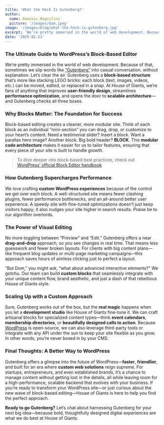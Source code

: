 ```yaml
---
title: 'What the Heck Is Gutenberg?'
author:
  name: Dominic Magnifico
  picture: '/images/dom.jpeg'
image: '/images/blog/what-the-heck-is-gutenberg.jpg'
excerpt: 'We’re pretty immersed in the world of web development. Because of that, sometimes we slip words like [“Gutenberg”](https://wordpress.org/documentation/article/wordpress-editor/) into casual conversation, without explanation. Let’s clear the air. Gutenberg uses a **block-based structure** that’s more like stacking LEGO bricks: each block (text, images, videos, etc.) can be moved, edited, or replaced in a snap. At House of Giants, we’re fans of anything that improves **user-friendly design**, streamlines **performance optimization**, and opens the door to **scalable architecture**—and Gutenberg checks all three boxes.'
date: '2025-02-21'
---
```


### The Ultimate Guide to WordPress’s Block-Based Editor

We’re pretty immersed in the world of web development. Because of that, sometimes we slip words like [“Gutenberg”](https://wordpress.org/documentation/article/wordpress-editor/) into casual conversation, without explanation. Let’s clear the air. Gutenberg uses a **block-based structure** that’s more like stacking LEGO bricks: each block (text, images, videos, etc.) can be moved, edited, or replaced in a snap. At House of Giants, we’re fans of anything that improves **user-friendly design**, streamlines **performance optimization**, and opens the door to **scalable architecture**—and Gutenberg checks all three boxes.

### Why Blocks Matter: The Foundation for Success

Block-based editing creates a cleaner, more modular site. Think of each block as an individual “mini-section” you can drag, drop, or customize to your heart’s content. Need a testimonial slider? Insert a block. Want a parallax hero image? Another block. Big bold header? **BLOCK**. This **modular code architecture** makes it easier for us to tailor features, ensuring that every piece of your site is built to handle growth.

> To dive deeper into block-based best practices, check out [WordPress’ official Block Editor handbook](https://developer.wordpress.org/block-editor/).

### How Gutenberg Supercharges Performance

We love crafting **custom WordPress experiences** because of the control we get over each block. A well-structured site means fewer clashing plugins, fewer performance bottlenecks, and an all-around better user experience. A speedy site with fine-tuned optimizations doesn’t just keep visitors happy; it also nudges your site higher in search results. Praise be to our algorithm overlords.

### The Power of Visual Editing

No more toggling between “Preview” and “Edit.” Gutenberg offers a near **drag-and-drop** approach, so you see changes in real time. That means less guesswork and fewer broken layouts. For clients with big content plans—like frequent blog updates or multi-page marketing campaigns—this approach saves hours of aimless clicking just to perfect a layout.

“But Dom,” you might ask, “what about advanced interactive elements?” We gotchu. Our team can build **custom blocks** that seamlessly integrate with your unique content flow, brand aesthetic, and just a dash of that rebellious House of Giants style.

### Scaling Up with a Custom Approach

Sure, Gutenberg works out of the box, but the **real magic** happens when you let a **development studio** like House of Giants fine-tune it. We can craft artisanal blocks for specialized content types—think **event calendars**, **membership directories**, or **beautifully designed calls to action**. Because [WordPress](https://wordpress.org/) is open-source, we can also leverage third-party tools or integrate with any API under the sun to keep your site flexible as you grow. In other words, you’re never boxed in by your CMS.

### Final Thoughts: A Better Way to WordPress

Gutenberg offers a glimpse into the future of WordPress—**faster**, **friendlier**, and built for an era where **custom web solutions** reign supreme. For startups, entrepreneurs, and even established brands, it’s a chance to manage content without getting lost in the details, all while leaving room for a high-performance, scalable backend that evolves with your business. If you’re ready to transform your WordPress site—or just curious about the new wave of block-based editing—House of Giants is here to help you find the perfect approach.

**Ready to go Gutenberg?** Let’s chat about harnessing Gutenberg for your next big idea—because bold, thoughtfully designed digital experiences are what we do best at House of Giants.
